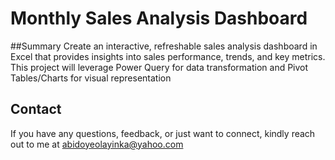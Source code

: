 # Monthly Sales Analysis Dashboard

##Summary
Create an interactive, refreshable sales analysis dashboard in Excel that provides insights into sales performance, trends, and key metrics. This project will leverage Power Query for data transformation and Pivot Tables/Charts for visual representation

## Contact
If you have any questions, feedback, or just want to connect, kindly reach out to me at abidoyeolayinka@yahoo.com
